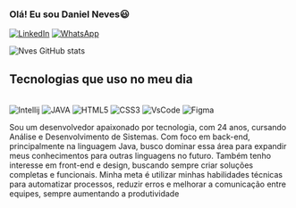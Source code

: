 
### Olá! Eu sou Daniel Neves😃

[![LinkedIn](https://img.shields.io/badge/LinkedIn-0077B5?style=for-the-badge&logo=linkedin&logoColor=white)](https://www.linkedin.com/in/daniel-neves-a05a39194/)
[![WhatsApp](https://img.shields.io/badge/WhatsApp-25D366?style=for-the-badge&logo=whatsapp&logoColor=white)](http://wa.me/5571992468406)


![Nves GitHub stats](https://github-readme-stats.vercel.app/api?username=DanNves&show_icons=true&theme=radical)

## Tecnologias que uso no meu dia

<div style="display: inline-block"><br>
    <img aling="center" alt="Intellij" src="https://img.shields.io/badge/IntelliJ_IDEA-000000.svg?style=for-the-badge&logo=intellij-idea&logoColor=white">
    <img aling="center" alt="JAVA" src="https://img.shields.io/badge/Java-ED8B00?style=for-the-badge&logo=openjdk&logoColor=white">
    <img aling="center" alt="HTML5" src="https://img.shields.io/badge/HTML5-E34F26?style=for-the-badge&logo=html5&logoColor=white">
    <img aling="center" alt="CSS3" src="https://img.shields.io/badge/CSS3-1572B6?style=for-the-badge&logo=css3&logoColor=white">
    <img aling="center" alt="VsCode" src="https://img.shields.io/badge/Visual_Studio_Code-0078D4?style=for-the-badge&logo=visual%20studio%20code&logoColor=white">
     <img aling="center" alt="Figma" src="https://img.shields.io/badge/Figma-F24E1E?style=for-the-badge&logo=figma&logoColor=white">
</div><br/>

Sou um desenvolvedor apaixonado por tecnologia, com 24 anos, cursando Análise e Desenvolvimento de Sistemas. Com foco em back-end, principalmente na linguagem Java, busco dominar essa área para expandir meus conhecimentos para outras linguagens no futuro. Também tenho interesse em front-end e design, buscando sempre criar soluções completas e funcionais. Minha meta é utilizar minhas habilidades técnicas para automatizar processos, reduzir erros e melhorar a comunicação entre equipes, sempre aumentando a produtividade

